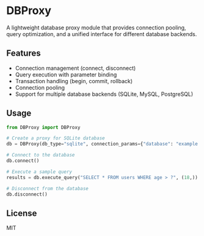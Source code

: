 # DBProxy

A lightweight database proxy module that provides connection pooling, query optimization, and a unified interface for different database backends.

## Features

- Connection management (connect, disconnect)
- Query execution with parameter binding
- Transaction handling (begin, commit, rollback)
- Connection pooling
- Support for multiple database backends (SQLite, MySQL, PostgreSQL)

## Usage

```python
from DBProxy import DBProxy

# Create a proxy for SQLite database
db = DBProxy(db_type="sqlite", connection_params={"database": "example.db"})

# Connect to the database
db.connect()

# Execute a sample query
results = db.execute_query("SELECT * FROM users WHERE age > ?", (18,))

# Disconnect from the database
db.disconnect()
```

## License

MIT
